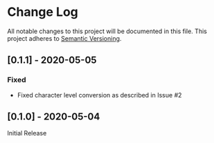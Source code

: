 # Change Log
All notable changes to this project will be documented in this file. This project adheres to [Semantic Versioning](http://semver.org/).

## [0.1.1] - 2020-05-05
### Fixed
- Fixed character level conversion as described in Issue #2

## [0.1.0] - 2020-05-04
Initial Release
